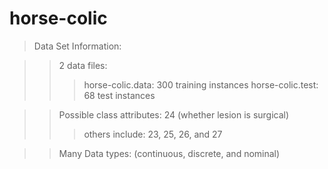 # horse-colic

>Data Set Information:

>> 2 data files:
>>> horse-colic.data: 300 training instances
>>> horse-colic.test: 68 test instances

>> Possible class attributes: 24 (whether lesion is surgical)
>>> others include: 23, 25, 26, and 27

>> Many Data types: (continuous, discrete, and nominal)
